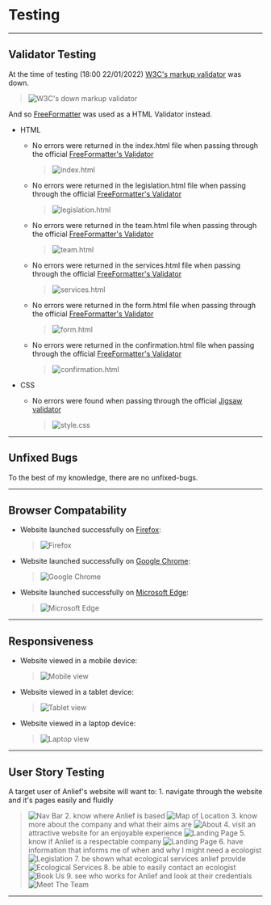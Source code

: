 # Testing 

***

## Validator Testing 

At the time of testing (18:00 22/01/2022) [W3C's markup validator](https://validator.w3.org/) was down.

  >![W3C's down markup validator](documentation/testing/w3c-down.png)

And so [FreeFormatter](https://www.freeformatter.com/html-validator.html) was used as a HTML Validator instead.

- HTML
  - No errors were returned in the index.html file when passing through the official [FreeFormatter's Validator](https://www.freeformatter.com/html-validator.html)

    >![index.html](documentation/testing/ff-html-index-screenshot.png)

  - No errors were returned in the legislation.html file when passing through the official [FreeFormatter's Validator](https://www.freeformatter.com/html-validator.html)

    >![legislation.html](documentation/testing/ff-html-legislation-screenshot.png)

  - No errors were returned in the team.html file when passing through the official [FreeFormatter's Validator](https://www.freeformatter.com/html-validator.html)

    >![team.html](documentation/testing/ff-html-team-screenshot.png)

  - No errors were returned in the services.html file when passing through the official [FreeFormatter's Validator](https://www.freeformatter.com/html-validator.html)

    >![services.html](documentation/testing/ff-html-services-screenshot.png)

  - No errors were returned in the form.html file when passing through the official [FreeFormatter's Validator](https://www.freeformatter.com/html-validator.html)

    >![form.html](documentation/testing/ff-html-form-screenshot.png)

  - No errors were returned in the confirmation.html file when passing through the official [FreeFormatter's Validator](https://www.freeformatter.com/html-validator.html)

    >![confirmation.html](documentation/testing/ff-html-confirmation-screenshot.png)

- CSS
  - No errors were found when passing through the official [Jigsaw validator](https://jigsaw.w3.org/css-validator/validator?uri=https%3A%2F%2Fantonia-white.github.io%2Fanlief-ecological-consultancy)
  
    >![style.css](documentation/testing/w3c-css-validator-screenshot.png)

***

## Unfixed Bugs 

To the best of my knowledge, there are no unfixed-bugs.

***

## Browser Compatability

- Website launched successfully on [Firefox](https://www.mozilla.org/en-GB/firefox/new/):

  >![Firefox](documentation/testing/laptop-firefox-screenshot.png)

- Website launched successfully on [Google Chrome](https://www.google.com/intl/en_uk/chrome/):

  >![Google Chrome](documentation/testing/tablet-chrome-screenshot.png)

- Website launched successfully on [Microsoft Edge](https://www.microsoft.com/en-us/edge):

  >![Microsoft Edge](documentation/testing/mobile-edge-screenshot.png)

***

## Responsiveness

- Website viewed in a mobile device:

  >![Mobile view](documentation/testing/mobile-edge-screenshot.png)

- Website viewed in a tablet device:

  >![Tablet view](documentation/testing/tablet-chrome-screenshot.png)

- Website viewed in a laptop device:

  >![Laptop view](documentation/testing/laptop-firefox-screenshot.png)


***

## User Story Testing

A target user of Anlief's website will want to:
    1. navigate through the website and it's pages easily and fluidly
  >![Nav Bar](documentation/testing/navbar-screenshot.png)
    2. know where Anlief is based
  >![Map of Location](documentation/testing/map-screenshot.png)
    3. know more about the company and what their aims are
  >![About](documentation/testing/about-section-screenshot.png)
    4. visit an attractive website for an enjoyable experience
  >![Landing Page](documentation/testing/landing-page-img-screenshot.png)
    5. know if Anlief is a respectable company
  >![Landing Page](documentation/testing/landing-page-img-screenshot.png)
    6. have information that informs me of when and why I might need a ecologist
  >![Legislation](documentation/testing/legislation-screenshot.png)
    7. be shown what ecological services anlief provide
  >![Ecological Services](documentation/testing/ecology-services-screenshot.png)
    8. be able to easily contact an ecologist
  >![Book Us](documentation/testing/form-screenshot.png)
    9. see who works for Anlief and look at their credentials
  >![Meet The Team](documentation/testing/meet-the-team-screenshot.png)

***
